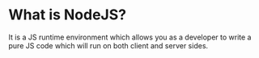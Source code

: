 # What is NodeJS?
It is a JS runtime environment which allows you as a developer to write a pure JS code which will run on both client and server sides.
